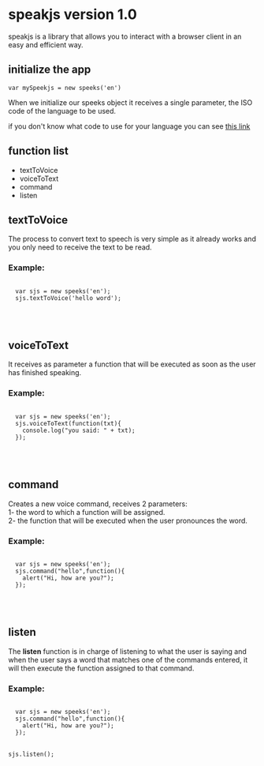 # speakjs version 1.0
speakjs is a library that allows you to interact with a browser client in an easy and efficient way.
<h2>initialize the app</h2>
<code>var mySpeekjs = new speeks('en')</code><br>
<p>When we initialize our speeks object it receives a single parameter, the ISO code of the language to be used.</p>
<p>if you don't know what code to use for your language you can see <a href="https://www.w3schools.com/tags/ref_language_codes.asp">this link</a></p>
<h2>function list</h2>
<ul>
  <li>textToVoice</li>
  <li>voiceToText</li>
  <li>command</li>
  <li>listen</li>
</ul>
<h2>textToVoice</h2>
<p>The process to convert text to speech is very simple as it already works and you only need to receive the text to be read.</p>
<h3>Example:</h3>
<pre>
<code>
  var sjs = new speeks('en');
  sjs.textToVoice('hello word');
</code>
</pre>
<br>
<h2>voiceToText</h2>
<p>It receives as parameter a function that will be executed as soon as the user has finished speaking.</p>
<h3>Example:</h3>
<pre>
<code>
  var sjs = new speeks('en');
  sjs.voiceToText(function(txt){
    console.log("you said: " + txt);
  });
</code>
</pre>
<br>
<h2>command</h2>
<p>Creates a new voice command, receives 2 parameters:<br>
1- the word to which a function will be assigned.<br>
2- the function that will be executed when the user pronounces the word.</p>
<h3>Example:</h3>
<pre>
<code>
  var sjs = new speeks('en');
  sjs.command("hello",function(){
    alert("Hi, how are you?");
  });
</code>
</pre>
<br>
<h2>listen</h2>
<p>The <b>listen</b> function is in charge of listening to what the user is saying and when the user says a word that matches one of the commands entered, it will then execute the function assigned to that command.</p>
<h3>Example:</h3>
<pre>
<code>
  var sjs = new speeks('en');
  sjs.command("hello",function(){
    alert("Hi, how are you?");
  });
  
  
  sjs.listen();
</code>
</pre>
<br>
